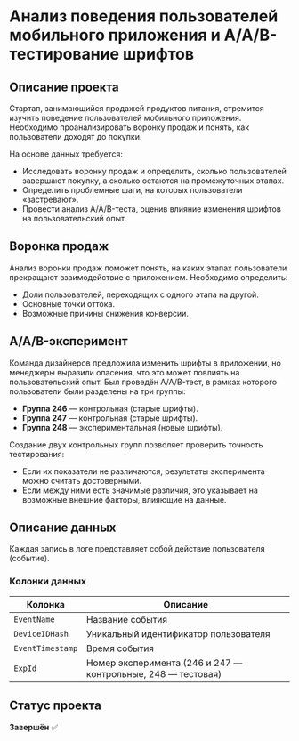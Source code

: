 # Анализ поведения пользователей мобильного приложения и A/A/B-тестирование шрифтов  

## Описание проекта  
Стартап, занимающийся продажей продуктов питания, стремится изучить поведение пользователей мобильного приложения. Необходимо проанализировать воронку продаж и понять, как пользователи доходят до покупки.  

На основе данных требуется:  
- Исследовать воронку продаж и определить, сколько пользователей завершают покупку, а сколько остаются на промежуточных этапах.  
- Определить проблемные шаги, на которых пользователи «застревают».  
- Провести анализ A/A/B-теста, оценив влияние изменения шрифтов на пользовательский опыт.  

## Воронка продаж  
Анализ воронки продаж поможет понять, на каких этапах пользователи прекращают взаимодействие с приложением. Необходимо определить:  
- Доли пользователей, переходящих с одного этапа на другой.  
- Основные точки оттока.  
- Возможные причины снижения конверсии.  

## A/A/B-эксперимент  
Команда дизайнеров предложила изменить шрифты в приложении, но менеджеры выразили опасения, что это может повлиять на пользовательский опыт. Был проведён A/A/B-тест, в рамках которого пользователи были разделены на три группы:  
- **Группа 246** — контрольная (старые шрифты).  
- **Группа 247** — контрольная (старые шрифты).  
- **Группа 248** — экспериментальная (новые шрифты).  

Создание двух контрольных групп позволяет проверить точность тестирования:  
- Если их показатели не различаются, результаты эксперимента можно считать достоверными.  
- Если между ними есть значимые различия, это указывает на возможные внешние факторы, влияющие на данные.  

## Описание данных  
Каждая запись в логе представляет собой действие пользователя (событие).  

### Колонки данных  
| Колонка         | Описание                                                 |
|-----------------|----------------------------------------------------------|
| `EventName`     | Название события                                         |
| `DeviceIDHash`  | Уникальный идентификатор пользователя                    |
| `EventTimestamp`| Время события                                           |
| `ExpId`        | Номер эксперимента (246 и 247 — контрольные, 248 — тестовая) |

## Статус проекта  
**Завершён** ✅  
